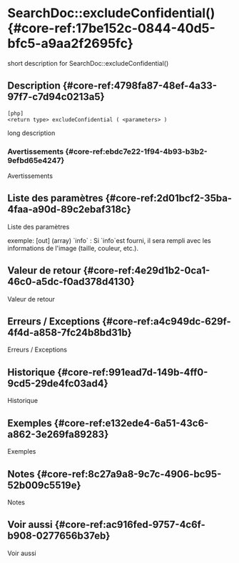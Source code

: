# SearchDoc::excludeConfidential() {#core-ref:17be152c-0844-40d5-bfc5-a9aa2f2695fc}

<div class="short-description">
<span class="fixme template">short description for SearchDoc::excludeConfidential()</span>
</div>
<!--
<div class="applicability">
Obsolète depuis #.#.#
</div>
-->

## Description {#core-ref:4798fa87-48ef-4a33-97f7-c7d94c0213a5}

    [php]
    <return type> excludeConfidential ( <parameters> )

<span class="fixme template">long description</span>

### Avertissements {#core-ref:ebdc7e22-1f94-4b93-b3b2-9efbd65e4247}

<span class="fixme template">Avertissements</span>

## Liste des paramètres {#core-ref:2d01bcf2-35ba-4faa-a90d-89c2ebaf318c}

<span class="fixme template">Liste des paramètres</span>

<div class="fixme template">
exemple:  
[out] (array) `info`
:   Si `info`est fourni, il sera rempli avec les informations de l'image (taille, couleur, etc.).
</div>

## Valeur de retour {#core-ref:4e29d1b2-0ca1-46c0-a5dc-f0ad378d4130}

<span class="fixme template">Valeur de retour</span>

## Erreurs / Exceptions {#core-ref:a4c949dc-629f-4f4d-a858-7fc24b8bd31b}

<span class="fixme template">Erreurs / Exceptions</span>

## Historique {#core-ref:991ead7d-149b-4ff0-9cd5-29de4fc03ad4}

<span class="fixme template">Historique</span>

## Exemples {#core-ref:e132ede4-6a51-43c6-a862-3e269fa89283}

<span class="fixme template">Exemples</span>

## Notes {#core-ref:8c27a9a8-9c7c-4906-bc95-52b009c5519e}

<span class="fixme template">Notes</span>

## Voir aussi {#core-ref:ac916fed-9757-4c6f-b908-0277656b37eb}

<span class="fixme template">Voir aussi</span>
